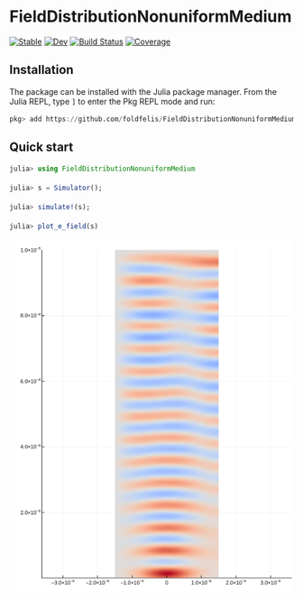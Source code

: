 # FieldDistributionNonuniformMedium

[![Stable](https://img.shields.io/badge/docs-stable-blue.svg)](https://foldfelis.github.io/FieldDistributionNonuniformMedium.jl/stable)
[![Dev](https://img.shields.io/badge/docs-dev-blue.svg)](https://foldfelis.github.io/FieldDistributionNonuniformMedium.jl/dev)
[![Build Status](https://github.com/foldfelis/FieldDistributionNonuniformMedium.jl/actions/workflows/CI.yml/badge.svg?branch=master)](https://github.com/foldfelis/FieldDistributionNonuniformMedium.jl/actions/workflows/CI.yml?query=branch%3Amaster)
[![Coverage](https://codecov.io/gh/foldfelis/FieldDistributionNonuniformMedium.jl/branch/master/graph/badge.svg)](https://codecov.io/gh/foldfelis/FieldDistributionNonuniformMedium.jl)

## Installation

The package can be installed with the Julia package manager.
From the Julia REPL, type `]` to enter the Pkg REPL mode and run:

```julia
pkg> add https://github.com/foldfelis/FieldDistributionNonuniformMedium.jl
```

## Quick start

```julia
julia> using FieldDistributionNonuniformMedium

julia> s = Simulator();

julia> simulate!(s);

julia> plot_e_field(s)
```

![](docs/src/assets/demo.png)
